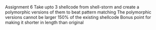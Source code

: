 Assignment 6
Take upto 3 shellcode from shell-storm and create a polymorphic versions of them to beat pattern matching
The polymorphic versions cannot be larger 150% of the existing shellcode
Bonus point for making it shorter in length than original
